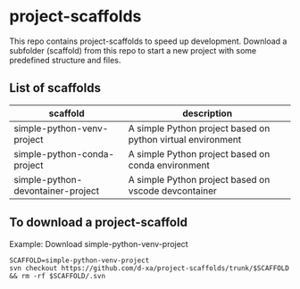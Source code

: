 # project-scaffolds

This repo contains project-scaffolds to speed up development.
Download a subfolder (scaffold) from this repo to start a new project with some predefined structure and files.

## List of scaffolds

| scaffold | description |
| --- | --- | 
| simple-python-venv-project | A simple Python project based on python virtual environment |
| simple-python-conda-project | A simple Python project based on conda environment |
| simple-python-devontainer-project | A simple Python project based on vscode devcontainer |


## To download a project-scaffold
Example: Download simple-python-venv-project
``` 
SCAFFOLD=simple-python-venv-project 
svn checkout https://github.com/d-xa/project-scaffolds/trunk/$SCAFFOLD && rm -rf $SCAFFOLD/.svn
```